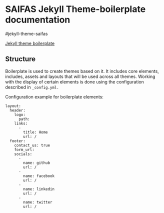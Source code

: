 # SAIFAS Jekyll Theme-boilerplate documentation

#jekyll-theme-saifas

[Jekyll theme boilerplate](https://github.com/JekyllGO/saifas-ssg-jekyll-theme-boilerplate)

## Structure

Boilerplate is used to create themes based on it. It includes core elements, includes, assets and layouts that will be used across all themes. Working with the display of certain elements is done using the configuration described in `_config.yml.`

Configuration example for boilerplate elements:
```
layout: 
  header:
    logo:
      path: 
    links:
      -
        title: Home
        url: /
  footer:
    contact_us: true
    form_url:
    socials:
      - 
        name: github
        url: /
      -
        name: facebook
        url: /
      -
        name: linkedin
        url: /
      -
        name: twitter
        url: /
```
